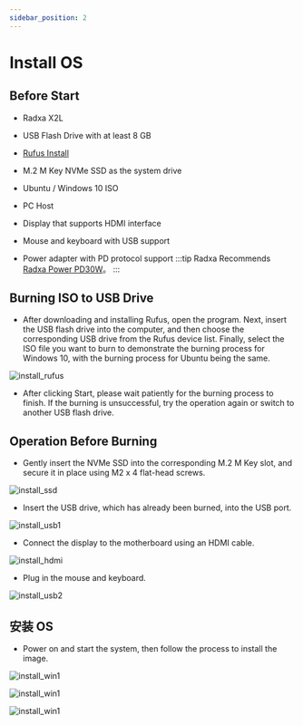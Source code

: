 ```yaml
---
sidebar_position: 2
---
```


# Install OS

## Before Start

- Radxa X2L

- USB Flash Drive with at least 8 GB

- [Rufus Install](https://rufus.ie/)

- M.2 M Key NVMe SSD as the system drive

- Ubuntu / Windows 10 ISO

- PC Host

- Display that supports HDMI interface

- Mouse and keyboard with USB support

- Power adapter with PD protocol support
  :::tip
  Radxa Recommends [Radxa Power PD30W](/accessories/pd_30w)。
  :::

## Burning ISO to USB Drive

- After downloading and installing Rufus, open the program. Next, insert the USB flash drive into the computer, and then choose the corresponding USB drive from the Rufus device list. Finally, select the ISO file you want to burn to demonstrate the burning process for Windows 10, with the burning process for Ubuntu being the same.

![install_rufus](/img/x/x_rufus.webp)

- After clicking Start, please wait patiently for the burning process to finish. If the burning is unsuccessful, try the operation again or switch to another USB flash drive.

## Operation Before Burning

- Gently insert the NVMe SSD into the corresponding M.2 M Key slot, and secure it in place using M2 x 4 flat-head screws.

![install_ssd](/img/x/x_ssd.webp)

- Insert the USB drive, which has already been burned, into the USB port.

![install_usb1](/img/x/x_usb1.webp)

- Connect the display to the motherboard using an HDMI cable.

![install_hdmi](/img/x/x_hdmi.webp)

- Plug in the mouse and keyboard.

![install_usb2](/img/x/x_usb2.webp)

## 安装 OS

- Power on and start the system, then follow the process to install the image.

![install_win1](/img/x/x_win10_01.webp)

![install_win1](/img/x/x_win10_02.webp)

![install_win1](/img/x/x_win10_03.webp)
